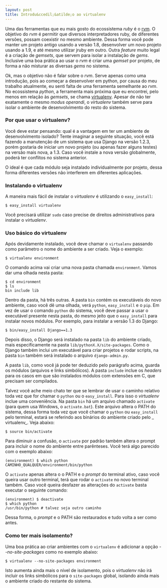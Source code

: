 ```yaml
---
layout: post
title: Introdu&ccedil;&atilde;o ao virtualenv
---
```


Uma das ferramentas que eu mais gosto do ecossistema  _ruby_ &eacute; o
[rvm](https://rvm.beginrescueend.com/). O objetivo do _rvm_ &eacute; permitir
que diversos interpretadores ruby, de diferentes vers&otilde;es, possam coexistir 
no mesmo ambiente. Dessa forma voc&ecirc; pode manter um projeto antigo usando a
vers&atilde;o 1.8, desenvolver um novo projeto usando a 1.9, e at&eacute; mesmo utilizar
jruby em outro. Outra _feature_ muito legal &eacute; a cria&ccedil;&atilde;o de _gemsets_, que
servem para isolar a instala&ccedil;&atilde;o de _gems_. Inclusive uma boa pr&aacute;tica ao 
usar o _rvm_ &eacute; criar uma _gemset_ por projeto, de forma a n&atilde;o misturar as
diversas _gems_ no sistema.

Ok, mas o objetivo n&atilde;o &eacute; falar sobre o _rvm_. Serve apenas como uma 
introdu&ccedil;&atilde;o, pois ao come&ccedil;ar a desenvolver em python, por causa do meu
trabalho atualmente, eu senti falta de uma ferramenta semelhante ao _rvm_.
No ecossistema _python_, a ferramenta mais pr&oacute;xima que eu encontrei,
pelo menos em rela&ccedil;&atilde;o &agrave;s _gemsets_, se chama
[virtualenv](http://www.virtualenv.org/en/latest/index.html). Apesar de n&atilde;o
ter exatamente o mesmo _modus operandi_, o _virtualenv_ tamb&eacute;m serve
para isolar o ambiente de desenvolvimento do resto do sistema.

### Por que usar o virtualenv? ###

Voc&ecirc; deve estar pensando: qual &eacute; a vantagem em ter um ambiente de 
desenvolvimento isolado? Tente imaginar a seguinte situa&ccedil;&atilde;o, voc&ecirc;
est&aacute; fazendo a manuten&ccedil;&atilde;o de um sistema que usa Django na vers&atilde;o 1.2.3,
por&eacute;m gostaria de iniciar um novo projeto (ou apenas fazer alguns
testes) na vers&atilde;o mais nova, a 1.3. Caso voc&ecirc; instale a nova vers&atilde;o 
globalmente, poder&aacute; ter conflitos no sistema anterior.

O ideal &eacute; que cada m&oacute;dulo seja instalado individualmente por projeto, dessa
forma diferentes vers&otilde;es n&atilde;o interferem em diferentes aplica&ccedil;&otilde;es.

### Instalando o virtualenv ###

A maneira mais f&aacute;cil de instalar o _virtualenv_ &eacute; utilizando o 
`easy_install`:

    $ easy_install virtualenv

Voc&ecirc; precisar&aacute; utilizar `sudo` caso precise de direitos administrativos
para instalar o _virtualenv_.
 
### Uso b&aacute;sico do virtualenv ###

Ap&oacute;s devidamente instalado, voc&ecirc; deve chamar o `virtualenv` passando como
par&acirc;metro o nome do ambiente a ser criado. Veja o exemplo:

    $ virtualenv environment

O comando acima vai criar uma nova pasta chamada `environment`. Vamos dar
uma olhada nesta pasta:

    $ cd environment
    $ ls
    bin include lib

Dentro da pasta, h&aacute; tr&ecirc;s outras. A pasta `bin` cont&eacute;m os execut&aacute;veis do
novo ambiente, caso voc&ecirc; d&ecirc; uma olhada, ver&aacute; `python`, `easy_install` e o
`pip`. Em vez de usar o comando `python` do sistema, voc&ecirc; deve passar a usar
o execut&aacute;vel presente nesta pasta, do mesmo jeito que o `easy_install` para
instalar novos m&oacute;dulos. Por exemplo, para instalar a vers&atilde;o 1.3 do Django:

    $ bin/easy_install Django==1.3

Depois disso, o Django ser&aacute; instalado na pasta `lib` do ambiente criado,
mais especificamente na pasta `lib/pythonX.X/site-packages`. Como o Django
tamb&eacute;m inclui um execut&aacute;vel para criar projetos e rodar scripts, na pasta
`bin` tamb&eacute;m ser&aacute; instalado o arquivo `django-admin.py`.

A pasta `lib`, como voc&ecirc; j&aacute; pode ter deduzido pelo par&aacute;grafo acima, guarda
os m&oacute;dulos (arquivos e links simb&oacute;licos). A pasta `include` inclue os 
_headers_ para os casos em que s&atilde;o instalados m&oacute;dulos com extens&otilde;es em
C, que precisam ser compilados.

Talvez voc&ecirc; ache meio chato ter que se lembrar de usar o caminho relativo
toda vez que for chamar o `python` ou o `easy_install`. Para isso o 
_virtualenv_ inclue uma conveni&ecirc;ncia. Na pasta `bin` h&aacute; um arquivo chamado
`activate` (para quem usa Windows, o `activate.bat`). Este arquivo 
altera o PATH do sistema, dessa forma toda vez que voc&ecirc; chamar o `python` 
ou `easy_install` pelo terminal, estar&aacute; se referindo aos bin&aacute;rios do 
ambiente criado pelo _ virtualenv_. Veja abaixo:

    $ source bin/activate

Para diminuir a confus&atilde;o, o `activate` por padr&atilde;o tamb&eacute;m altera o prompt
para incluir o nome do ambiente entre par&ecirc;nteses. Voc&ecirc; ter&aacute; algo parecido
com o exemplo abaixo:

    (environment) $ which python
    CAMINHO_QUALQUER/environment/bin/python

O `activate` apenas altera o o PATH e o _prompt_ do terminal ativo, caso 
voc&ecirc; queira usar outro terminal, ter&aacute; que rodar o `activate` no novo 
terminal tamb&eacute;m. Caso voc&ecirc; queira desfazer as altera&ccedil;&otilde;es do `activate` 
basta executar o seguinte comando:

    (environment) $ deactivate
    $ which python
    /usr/bin/python # talvez seja outro caminho

Dessa forma, o _prompt_ e o PATH s&atilde;o restaurados e tudo volta a ser como
antes.
 
### Como ter mais isolamento? ###

Uma boa pr&aacute;tica ao criar ambientes com o `virtualenv` &eacute; adicionar a op&ccedil;&atilde;o
_--no-site-packages_ como no exemplo abaixo:

    $ virtualenv --no-site-packages environment

Isto aumenta ainda mais o n&iacute;vel de isolamento, pois o _virtualenv_ n&atilde;o ir&aacute;
incluir os links simb&oacute;licos para o `site-packages` global, isolando
ainda mais o ambiente criado do restante do sistema.

